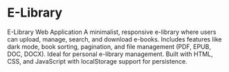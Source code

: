# E-Library
E-Library Web Application A minimalist, responsive e-library where users can upload, manage, search, and download e-books. Includes features like dark mode, book sorting, pagination, and file management (PDF, EPUB, DOC, DOCX). Ideal for personal e-library management. Built with HTML, CSS, and JavaScript with localStorage support for persistence.
